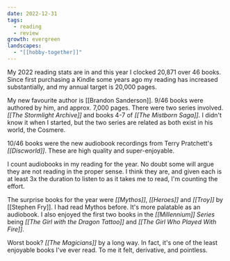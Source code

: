 ```yaml
---
date: 2022-12-31
tags:
  - reading
  - review
growth: evergreen
landscapes:
  - "[[hobby-together]]"
---
```

My 2022 reading stats are in and this year I clocked 20,871 over 46 books. Since first purchasing a Kindle some years ago my reading has increased substantially, and my annual target is 20,000 pages.

My new favourite author is [[Brandon Sanderson]]. 9/46 books were authored by him, and approx. 7,000 pages. There were two series involved. _[[The Stormlight Archive]]_ and books 4-7 of _[[The Mistborn Saga]]_. I didn't know it when I started, but the two series are related as both exist in his world, the Cosmere.

10/46 books were the new audiobook recordings from Terry Pratchett's _[[Discworld]]_. These are high quality and super-enjoyable.

I count audiobooks in my reading for the year. No doubt some will argue they are not reading in the proper sense. I think they are, and given each is at least 3x the duration to listen to as it takes me to read, I'm counting the effort.

The surprise books for the year were _[[Mythos]]_, _[[Heroes]]_ and _[[Troy]]_ by [[Stephen Fry]]. I had read Mythos before. It's more palatable as an audiobook. I also enjoyed the first two books in the _[[Millennium]] Series_ being _[[The Girl with the Dragon Tattoo]]_ and _[[The Girl Who Played With Fire]]_.

Worst book? _[[The Magicians]]_ by a long way. In fact, it's one of the least enjoyable books I've ever read. To me it felt, derivative, and pointless.
